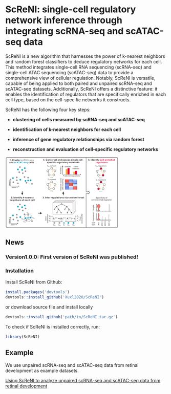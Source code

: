 
<!-- README.md is generated from README.Rmd. Please edit that file -->

# ScReNI: single-cell regulatory network inference through integrating scRNA-seq and scATAC-seq data

ScReNI is a new algorithm that harnesses the power of k-nearest
neighbors and random forest classifiers to deduce regulatory networks
for each cell. This method integrates single-cell RNA sequencing
(scRNA-seq) and single-cell ATAC sequencing (scATAC-seq) data to provide
a comprehensive view of cellular regulation. Notably, ScReNI is
versatile, capable of being applied to both paired and unpaired
scRNA-seq and scATAC-seq datasets. Additionally, ScReNI offers a
distinctive feature: it enables the identification of regulators that
are specifically enriched in each cell type, based on the cell-specific
networks it constructs.

ScReNI has the following four key steps:

-   **clustering of cells measured by scRNA-seq and scATAC-seq**

-   **identification of k-nearest neighbors for each cell**

-   **inference of gene regulatory relationships via random forest**

-   **reconstruction and evaluation of cell-specific regulatory
    networks**

<img src="Readme%20figure/ScReNI_schematics.png"
style="width:70.0%;height:70.0%" />

## News

### Version1.0.0: First version of ScReNI was published!

### Installation

Install ScReNI from Github:

``` r
install.packages('devtools')
devtools::install_github('Xuxl2020/ScReNI')
```

or download source file and install locally

``` r
devtools::install_github('path/to/ScReNI.tar.gz')
```

To check if ScReNI is installed correctly, run:

``` r
library(ScReNI)
```

## Example

We use unpaired scRNA-seq and scATAC-seq data from retinal development
as example datasets.

[Using ScReNI to analyze unpaired scRNA-seq and scATAC-seq data from
retinal development](ScReNI-tutorial.html)

